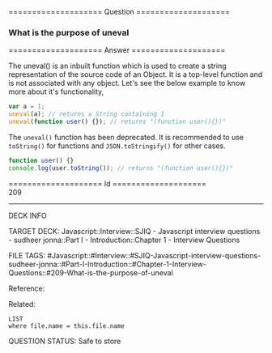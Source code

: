 ==================== Question ====================  

### What is the purpose of uneval  

==================== Answer ====================  

The uneval() is an inbuilt function which is used to create a string
representation of the source code of an Object. It is a top-level function and
is not associated with any object. Let's see the below example to know more
about it's functionality,

```javascript
var a = 1;
uneval(a); // returns a String containing 1
uneval(function user() {}); // returns "(function user(){})"
```

The `uneval()` function has been deprecated. It is recommended to use
`toString()` for functions and `JSON.toStringify()` for other cases.

```javascript
function user() {}
console.log(user.toString()); // returns "(function user(){})"
```

==================== Id ====================  
209
<!--ID: 1707879811484-->

---

DECK INFO

TARGET DECK: Javascript::Interview::SJIQ - Javascript interview questions - sudheer jonna::Part I - Introduction::Chapter 1 - Interview Questions

FILE TAGS: #Javascript::#Interview::#SJIQ-Javascript-interview-questions-sudheer-jonna::#Part-I-Introduction::#Chapter-1-Interview-Questions::#209-What-is-the-purpose-of-uneval

Reference:

Related:

```dataview
LIST
where file.name = this.file.name
```
QUESTION STATUS: Safe to store
